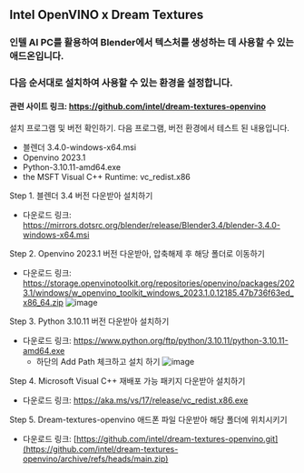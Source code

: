 ## Intel OpenVINO x Dream Textures
### 인텔 AI PC를 활용하여 Blender에서 텍스처를 생성하는 데 사용할 수 있는 애드온입니다.
### 다음 순서대로 설치하여 사용할 수 있는 환경을 설정합니다. 
#### 관련 사이트 링크: https://github.com/intel/dream-textures-openvino

설치 프로그램 및 버전 확인하기. 다음 프로그램, 버전 환경에서 테스트 된 내용입니다.
- 블렌더 3.4.0-windows-x64.msi
- Openvino 2023.1
- Python-3.10.11-amd64.exe
- the MSFT Visual C++ Runtime: vc_redist.x86


Step 1. 블렌더 3.4 버전 다운받아 설치하기
- 다운로드 링크: https://mirrors.dotsrc.org/blender/release/Blender3.4/blender-3.4.0-windows-x64.msi

Step 2. Openvino 2023.1 버전 다운받아, 압축해제 후 해당 폴더로 이동하기
- 다운로드 링크: https://storage.openvinotoolkit.org/repositories/openvino/packages/2023.1/windows/w_openvino_toolkit_windows_2023.1.0.12185.47b736f63ed_x86_64.zip
![image](https://github.com/user-attachments/assets/512cba38-01c2-47a8-9965-a3e38c8f8f07)

Step 3. Python 3.10.11 버전 다운받아 설치하기
- 다운로드 링크: https://www.python.org/ftp/python/3.10.11/python-3.10.11-amd64.exe
  * 하단의 Add Path 체크하고 설치 하기
![image](https://github.com/user-attachments/assets/0b285b40-aab1-42db-bcc0-a23f66f552f8)

Step 4. Microsoft Visual C++ 재배포 가능 패키지 다운받아 설치하기
- 다운로드 링크: https://aka.ms/vs/17/release/vc_redist.x86.exe

Step 5. Dream-textures-openvino  애드폰 파일 다운받아 해당 폴더에 위치시키기
- 다운로드 링크: [https://github.com/intel/dream-textures-openvino.git](https://github.com/intel/dream-textures-openvino/archive/refs/heads/main.zip)


